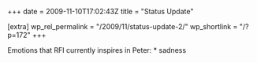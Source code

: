 +++
date = 2009-11-10T17:02:43Z
title = "Status Update"

[extra]
wp_rel_permalink = "/2009/11/status-update-2/"
wp_shortlink = "/?p=172"
+++

Emotions that RFI currently inspires in Peter:  *   sadness

